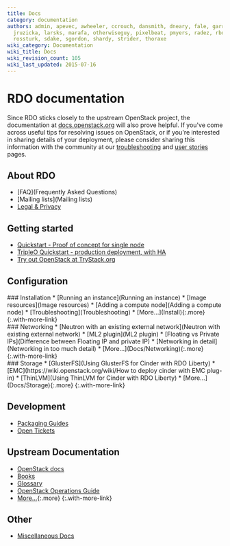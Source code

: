```yaml
---
title: Docs
category: documentation
authors: admin, apevec, awheeler, ccrouch, dansmith, dneary, fale, garrett, jlibosva,
  jruzicka, larsks, marafa, otherwiseguy, pixelbeat, pmyers, radez, rbowen, rkukura,
  rossturk, sdake, sgordon, shardy, strider, thoraxe
wiki_category: Documentation
wiki_title: Docs
wiki_revision_count: 105
wiki_last_updated: 2015-07-16
---
```


# RDO documentation

Since RDO sticks closely to the upstream OpenStack project, the documentation at [docs.openstack.org](http://docs.openstack.org) will also prove helpful. If you've come across useful tips for resolving issues on OpenStack, or if you're interested in sharing details of your deployment, please consider sharing this information with the community at our [troubleshooting](troubleshooting) and [user stories](/user-stories/) pages.

## About RDO

* [FAQ](Frequently Asked Questions)
* [Mailing lists](Mailing lists)
* [Legal & Privacy](Legal)

## Getting started

* [Quickstart - Proof of concept for single node](/install/quickstart)
* [TripleO Quickstart - production deployment, with HA](/tripleo)
* [Try out OpenStack at TryStack.org](http://trystack.org/)

## Configuration

<div class="splits">

<div class="split-third with-more">
### Installation
* [Running an instance](Running an instance)
* [Image resources](Image resources)
* [Adding a compute node](Adding a compute node)
* [Troubleshooting](Troubleshooting)
* [More&hellip;](Install){:.more}
{:.with-more-link}
</div>

<div class="split-third with-more">
### Networking
* [Neutron with an existing external network](Neutron with existing external network)
* [ML2 plugin](ML2 plugin)
* [Floating vs Private IPs](Difference between Floating IP and private IP)
* [Networking in detail](Networking in too much detail)
* [More&hellip;](Docs/Networking){:.more}
{:.with-more-link}
</div>

<div class="split-third">
### Storage
* [GlusterFS](Using GlusterFS for Cinder with RDO Liberty)
* [EMC](https://wiki.openstack.org/wiki/How to deploy cinder with EMC plug-in)
* [ThinLVM](Using ThinLVM for Cinder with RDO Liberty)
* [More&hellip;](Docs/Storage){:.more}
{:.with-more-link}
</div>

</div>

## Development

* [Packaging Guides](packaging)
* [Open
  Tickets](https://bugzilla.redhat.com/buglist.cgi?product=RDO&query_format=advanced&bug_status=NEW&bug_status=ASSIGNED)

## Upstream Documentation

* [OpenStack docs](http://docs.openstack.org/)
* [Books](http://rdoproject.org/Books)
* [Glossary](http://docs.openstack.org/glossary/content/glossary.html)
* [OpenStack Operations Guide](http://docs.openstack.org/trunk/openstack-ops/content/index.html)
* [More&hellip;](/documentation/upstream-docs){:.more}
{:.with-more-link}

## Other

* [Miscellaneous Docs](Docs/Misc)

